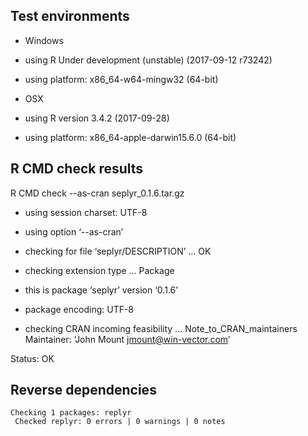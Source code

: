 
## Test environments

  * Windows
  * using R Under development (unstable) (2017-09-12 r73242)
  * using platform: x86_64-w64-mingw32 (64-bit)
  
  * OSX
  * using R version 3.4.2 (2017-09-28)
  * using platform: x86_64-apple-darwin15.6.0 (64-bit)
 

## R CMD check results

R CMD check --as-cran seplyr_0.1.6.tar.gz 

  * using session charset: UTF-8
  * using option ‘--as-cran’
  * checking for file ‘seplyr/DESCRIPTION’ ... OK
  * checking extension type ... Package
  * this is package ‘seplyr’ version ‘0.1.6’
  * package encoding: UTF-8


* checking CRAN incoming feasibility ... Note_to_CRAN_maintainers
Maintainer: ‘John Mount <jmount@win-vector.com>’

Status: OK

## Reverse dependencies

    Checking 1 packages: replyr
     Checked replyr: 0 errors | 0 warnings | 0 notes

